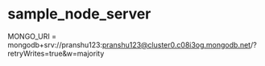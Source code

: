 # sample_node_server
MONGO_URI = mongodb+srv://pranshu123:pranshu123@cluster0.c08i3og.mongodb.net/?retryWrites=true&w=majority
